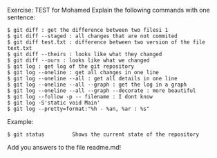 Exercise:
TEST for Mohamed
Explain the following commands with one sentence:

    $ git diff : get the difference between two filesi 1
    $ git diff --staged : all changes that are not commited
    $ git diff test.txt : difference between two version of the file text.txt
    $ git diff --theirs : looks like what they changed
    $ git diff --ours : looks like what we changed
    $ git log : get log of the git repository
    $ git log --oneline : get all changes in one line
    $ git log --oneline --all : get all details in one line
    $ git log --oneline --all --graph : get the log in a graph
    $ git log --oneline --all --graph --decorate : more beautiful
    $ git log --follow -p -- filename : I dont know
    $ git log -S'static void Main'
    $ git log --pretty=format:"%h - %an, %ar : %s"

Example:

    $ git status         Shows the current state of the repository

Add you answers to the file readme.md!
